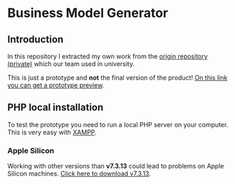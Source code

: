 # Business Model Generator
## Introduction
In this repository I extracted my own work from the [origin repository (private)](https://github.com/MauriceN/IU-SE-Fallstudie-BMG) which our team used in university.

This is just a prototype and **not** the final version of the product!
[On this link you can get a prototype preview](https://mikepeter.de/data/bmg_mockup.mp4).


## PHP local installation
To test the prototype you need to run a local PHP server on your computer. This is very easy with [XAMPP](https://www.apachefriends.org/de/download.html).
### Apple Silicon
Working with other versions than **v7.3.13** could lead to problems on Apple Silicon machines. [Click here to download v7.3.13](https://sourceforge.net/projects/xampp/files/XAMPP%20Mac%20OS%20X/7.3.31/).
